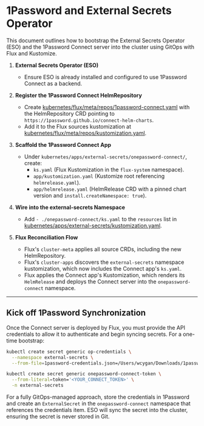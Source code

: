 # 1Password and External Secrets Operator

This document outlines how to bootstrap the External Secrets Operator (ESO) and the 1Password Connect server into the cluster using GitOps with Flux and Kustomize.

1. **External Secrets Operator (ESO)**
   - Ensure ESO is already installed and configured to use 1Password Connect as a backend.

2. **Register the 1Password Connect HelmRepository**
   - Create [kubernetes/flux/meta/repos/1password-connect.yaml](mdc:kubernetes/flux/meta/repos/1password-connect.yaml) with the HelmRepository CRD pointing to `https://1password.github.io/connect-helm-charts`.
   - Add it to the Flux sources kustomization at [kubernetes/flux/meta/repos/kustomization.yaml](mdc:kubernetes/flux/meta/repos/kustomization.yaml).

3. **Scaffold the 1Password Connect App**
   - Under `kubernetes/apps/external-secrets/onepassword-connect/`, create:
     - `ks.yaml` (Flux Kustomization in the `flux-system` namespace).
     - `app/kustomization.yaml` (Kustomize root referencing `helmrelease.yaml`).
     - `app/helmrelease.yaml` (HelmRelease CRD with a pinned chart version and `install.createNamespace: true`).

4. **Wire into the external-secrets Namespace**
   - Add `- ./onepassword-connect/ks.yaml` to the `resources` list in [kubernetes/apps/external-secrets/kustomization.yaml](mdc:kubernetes/apps/external-secrets/kustomization.yaml).

5. **Flux Reconciliation Flow**
   - Flux's `cluster-meta` applies all source CRDs, including the new HelmRepository.
   - Flux's `cluster-apps` discovers the `external-secrets` namespace kustomization, which now includes the Connect app's `ks.yaml`.
   - Flux applies the Connect app's Kustomization, which renders its `HelmRelease` and deploys the Connect server into the `onepassword-connect` namespace.

---

## Kick off 1Password Synchronization

Once the Connect server is deployed by Flux, you must provide the API credentials to allow it to authenticate and begin syncing secrets. For a one-time bootstrap:

```bash
kubectl create secret generic op-credentials \
  --namespace external-secrets \
  --from-file=1password-credentials.json=/Users/wcygan/Downloads/1password-credentials.json

kubectl create secret generic onepassword-connect-token \
  --from-literal=token='<YOUR_CONNECT_TOKEN>' \
  -n external-secrets
```

For a fully GitOps-managed approach, store the credentials in 1Password and create an `ExternalSecret` in the `onepassword-connect` namespace that references the credentials item. ESO will sync the secret into the cluster, ensuring the secret is never stored in Git.
